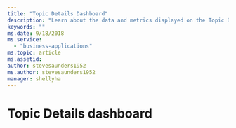 ```yaml
---
title: "Topic Details Dashboard"
description: "Learn about the data and metrics displayed on the Topic Details dashboard​."
keywords: ""
ms.date: 9/18/2018
ms.service:
  - "business-applications"
ms.topic: article
ms.assetid: 
author: stevesaunders1952
ms.author: stevesaunders1952
manager: shellyha
---
```


# Topic Details dashboard
